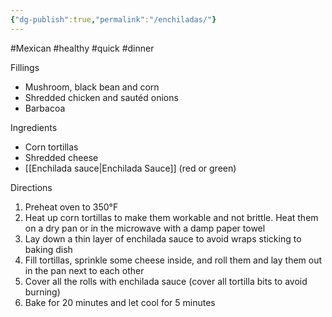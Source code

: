 ```yaml
---
{"dg-publish":true,"permalink":"/enchiladas/"}
---
```



#Mexican #healthy #quick #dinner 

Fillings
- Mushroom, black bean and corn
- Shredded chicken and sautéd onions
- Barbacoa

Ingredients
- Corn tortillas
- Shredded cheese
- [[Enchilada sauce\|Enchilada Sauce]] (red or green)

Directions 
1. Preheat oven to 350°F
2. Heat up corn tortillas to make them workable and not brittle. Heat them on a dry pan or in the microwave with a damp paper towel
3. Lay down a thin layer of enchilada sauce to avoid wraps sticking to baking dish
4. Fill tortillas, sprinkle some cheese inside, and roll them and lay them out in the pan next to each other 
5. Cover all the rolls with enchilada sauce (cover all tortilla bits to avoid burning)
6. Bake for 20 minutes and let cool for 5 minutes